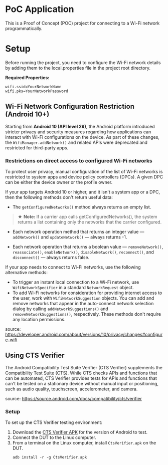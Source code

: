 # PoC Application

This is a Proof of Concept (POC) project for connecting to a Wi-Fi network programmatically.

# Setup
Before running the project, you need to configure the Wi-Fi network details by adding them to the local.properties file in the project root directory.

**Required Properties:**

```
wifi.ssid=YourNetworkName
wifi.pks=YourNetworkPassword
```

## Wi-Fi Network Configuration Restriction (Android 10+)

Starting from **Android 10 (API level 29)**, the Android platform introduced stricter privacy and security measures regarding how applications can interact with Wi-Fi configurations on the device.
As part of these changes, the `WifiManager.addNetwork()` and related APIs were deprecated and restricted for third-party apps.

### Restrictions on direct access to configured Wi-Fi networks

To protect user privacy, manual configuration of the list of Wi-Fi networks is restricted to system apps and device policy controllers (DPCs). A given DPC can be either the device owner or the profile owner.

If your app targets Android 10 or higher, and it isn't a system app or a DPC, then the following methods don't return useful data:

- The `getConfiguredNetworks()` method always returns an empty list.

> ★ **Note:** If a carrier app calls getConfiguredNetworks(), the system returns a list containing only the networks that the carrier configured.

- Each network operation method that returns an integer value — `addNetwork()` and `updateNetwork()` — always returns -1.

- Each network operation that returns a boolean value — `removeNetwork()`, `reassociate()`, `enableNetwork()`, `disableNetwork()`, `reconnect()`, and `disconnect()` — always returns false.

If your app needs to connect to Wi-Fi networks, use the following alternative methods:

- To trigger an instant local connection to a Wi-Fi network, use `WifiNetworkSpecifier` in a standard `NetworkRequest` object.
- To add Wi-Fi networks for consideration for providing internet access to the user, work with `WifiNetworkSuggestion` objects. You can add and remove networks that appear in the auto-connect network selection dialog by calling `addNetworkSuggestions()` and `removeNetworkSuggestions()`, respectively. These methods don't require any location permissions.

source: https://developer.android.com/about/versions/10/privacy/changes#configure-wifi

## Using CTS Verifier

The Android Compatibility Test Suite Verifier (CTS Verifier) supplements the Compatibility Test Suite (CTS). While CTS checks APIs and functions that can be automated, CTS Verifier provides tests for APIs and functions that can't be tested on a stationary device without manual input or positioning, such as audio quality, touchscreen, accelerometer, and camera.

source: https://source.android.com/docs/compatibility/cts/verifier

### Setup

To set up the CTS Verifier testing environment:

1. Download the [CTS Verifier APK](https://source.android.com/docs/compatibility/cts/downloads) for the version of Android to test.
2. Connect the DUT to the Linux computer.
3. From a terminal on the Linux computer, install `CtsVerifier.apk` on the DUT.
   ```shell
   adb install -r -g CtsVerifier.apk
   ```